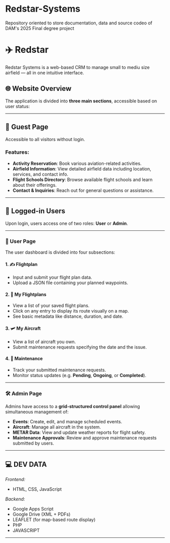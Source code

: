 # Redstar-Systems
Repository oriented to store documentation, data and source codeo of DAM's 2025 Final degree project

# ✈️ Redstar

Redstar Systems is a web-based CRM to manage small to mediu size airfield — all in one intuitive interface.

## 🌐 Website Overview

The application is divided into **three main sections**, accessible based on user status:

---

## 👥 Guest Page

Accessible to all visitors without login.

### Features:
- **Activity Reservation**: Book various aviation-related activities.
- **Airfield Information**: View detailed airfield data including location, services, and contact info.
- **Flight Schools Directory**: Browse available flight schools and learn about their offerings.
- **Contact & Inquiries**: Reach out for general questions or assistance.

---

## 🔐 Logged-in Users

Upon login, users access one of two roles: **User** or **Admin**.

---

### 👤 User Page

The user dashboard is divided into four subsections:

#### 1. ✍️ Flightplan
- Input and submit your flight plan data.
- Upload a JSON file containing your planned waypoints.

#### 2. 📁 My Flightplans
- View a list of your saved flight plans.
- Click on any entry to display its route visually on a map.
- See basic metadata like distance, duration, and date.

#### 3. 🛩️ My Aircraft
- View a list of aircraft you own.
- Submit maintenance requests specifying the date and the issue.

#### 4. 🔧 Maintenance
- Track your submitted maintenance requests.
- Monitor status updates (e.g. **Pending**, **Ongoing**, or **Completed**).

---

### 🛠️ Admin Page

Admins have access to a **grid-structured control panel** allowing simultaneous management of:

- **Events**: Create, edit, and manage scheduled events.
- **Aircraft**: Manage all aircraft in the system.
- **METAR Data**: View and update weather reports for flight safety.
- **Maintenance Approvals**: Review and approve maintenance requests submitted by users.

---

## 💻 DEV DATA

*Frontend:* 
- HTML, CSS, JavaScript

*Backend:*
- Google Apps Script
- Google Drive (XML + PDFs)
- LEAFLET (for map-based route display)
- PHP
- JAVASCRIPT
---


